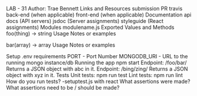 LAB - 31
Author: Trae Bennett
Links and Resources
submission PR
travis
back-end (when applicable)
front-end (when applicable)
Documentation
api docs (API servers)
jsdoc (Server assignments)
styleguide (React assignments)
Modules
modulename.js
Exported Values and Methods
foo(thing) -> string
Usage Notes or examples

bar(array) -> array
Usage Notes or examples

Setup
.env requirements
PORT - Port Number
MONGODB_URI - URL to the running mongo instance/db
Running the app
npm start
Endpoint: /foo/bar/
Returns a JSON object with abc in it.
Endpoint: /bing/zing/
Returns a JSON object with xyz in it.
Tests
Unit tests: npm run test
Lint tests: npm run lint
How do you run tests?
-setuptest.js with react
What assertions were made?
What assertions need to be / should be made?